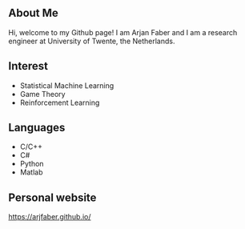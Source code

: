 ## About Me
Hi, welcome to my Github page! I am Arjan Faber and I am a research engineer at University of Twente, the Netherlands. 

## Interest
- Statistical Machine Learning
- Game Theory
- Reinforcement Learning

## Languages
- C/C++
- C#
- Python
- Matlab
  
## Personal website
https://arjfaber.github.io/
